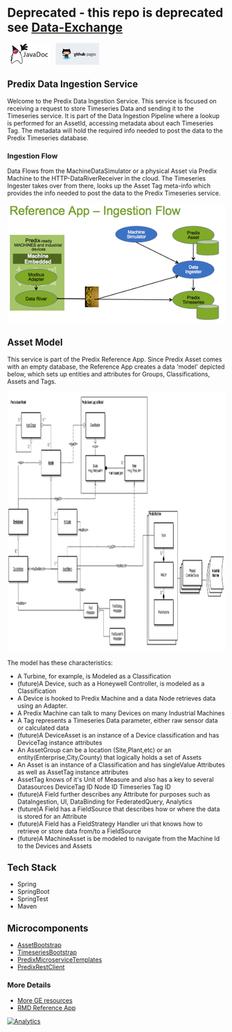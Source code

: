 
# Deprecated - this repo is deprecated see [Data-Exchange](https://github.com/PredixDev/data-exchange)



<a href="http://predixdev.github.io/dataingestion-service/javadocs/index.html" target="_blank" >
	<img height="50px" width="100px" src="images/javadoc.png" alt="view javadoc"></a>
&nbsp;
<a href="http://predixdev.github.io/dataingestion-service" target="_blank">
	<img height="50px" width="100px" src="images/pages.jpg" alt="view github pages">
</a>

## Predix Data Ingestion Service

Welcome to the Predix Data Ingestion Service.  This service is focused on receiving a request to store Timeseries Data and sending it to the Timeseries service.  It is part of the Data Ingestion Pipeline where a lookup is performed for an AssetId, accessing metadata about each Timeseries Tag.  The metadata will hold the required info needed to post the data to the Predix Timeseries database.

### Ingestion Flow
Data Flows from the MachineDataSimulator or a physical Asset via Predix Machine to the HTTP-DataRiverReceiver in the cloud.  The Timeseries Ingester takes over from there, looks up the Asset Tag meta-info which provides the info needed to post the data to the Predix Timeseries service.


<img src='images/RefApp-IngestionFlow.png' >

## Asset Model
This service is part of the Predix Reference App.  Since Predix Asset comes with an empty database, the Reference App creates a data 'model' depicted below, which sets up entities and attributes for Groups, Classifications, Assets and Tags.

<img src=images/AssetModel.png width=1200 height=600>

The model has these characteristics:
- A Turbine, for example,  is Modeled as a Classification
- (future)A Device, such as a Honeywell Controller, is modeled as a Classification
- A Device is hooked to Predix Machine and a data Node retrieves data using an Adapter.  
- A Predix Machine can talk to many Devices on many Industrial Machines
- A Tag represents a Timeseries Data parameter, either raw sensor data or calculated data
- (future)A DeviceAsset is an instance of a Device classification and has DeviceTag instance attributes
- An AssetGroup can be a location (Site,Plant,etc) or an entity(Enterprise,City,County) that logically holds a set of Assets
- An Asset is an instance of a Classification and has singleValue Attributes as well as AssetTag instance attributes
- AssetTag knows of it's Unit of Measure and also has a key to several Datasources
DeviceTag ID
Node ID
Timeseries Tag ID
- (future)A Field further describes any Attribute for purposes such as DataIngestion, UI, DataBinding for FederatedQuery, Analytics
- (future)A Field has a FieldSource that describes how or where the data is stored for an Attribute
- (future)A Field has a FieldStrategy Handler uri that knows how to retrieve or store data from/to a FieldSource
- (future)A MachineAsset is be modeled to navigate from the Machine Id to the Devices and Assets

## Tech Stack
- Spring
- SpringBoot
- SpringTest
- Maven

## Microcomponents
- [AssetBootstrap](https://github.com/PredixDev/asset-bootstrap)
- [TimeseriesBootstrap](https://github.com/predixdev/timeseries-bootstrap)
- [PredixMicroserviceTemplates](https://github.com/predixdev/predix-microservice-templates)
- [PredixRestClient](https://github.com/predixdev/predix-rest-client)

### More Details
* [More GE resources](https://github.com/PredixDev/predix-rmd-ref-app/blob/master/docs/resources.md)
* [RMD Reference App](http://github.com/predixdev/predix-rmd-ref-app)

[![Analytics](https://ga-beacon.appspot.com/UA-82773213-1/dataingestion-service/readme?pixel)](https://github.com/PredixDev)
